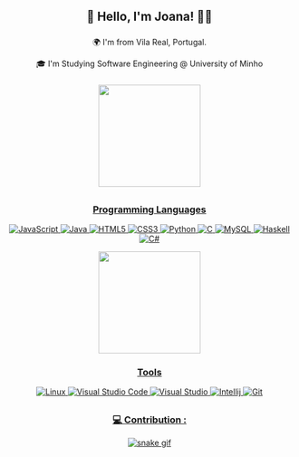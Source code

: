 
## <p align="center"> 👋 Hello, I'm Joana! 👩‍💻

###
<p align="center"> 🌍 I'm from Vila Real, Portugal. 
<p align="center"> 🎓 I'm Studying Software Engineering @ University of Minho 


###
<div align="center">
  <a href="https://github.com/JoanaP02">
  <img height="180em" src="https://github-readme-stats.vercel.app/api?username=JoanaP02&show_icons=true&theme=dark&include_all_commits=true&count_private=true"/>
    
##   
  
  <div align="center">
  
  ### Programming Languages
  ![JavaScript](https://img.shields.io/badge/javascript-%23323330.svg?style=for-the-badge&logo=javascript&logoColor=%23F7DF1E)
  ![Java](https://img.shields.io/badge/Java-ED8B00?style=for-the-badge&logo=java&logoColor=white)
  ![HTML5](https://img.shields.io/badge/html5-%23E34F26.svg?style=for-the-badge&logo=html5&logoColor=white)
  ![CSS3](https://img.shields.io/badge/css3-%231572B6.svg?style=for-the-badge&logo=css3&logoColor=white)
  ![Python](https://img.shields.io/badge/python-3670A0?style=for-the-badge&logo=python&logoColor=ffdd54)
  ![C](https://img.shields.io/badge/c-%2300599C.svg?style=for-the-badge&logo=c&logoColor=white)
  ![MySQL](https://img.shields.io/badge/MySQL-%2300599C.svg?style=for-the-badge&logo=sql&logoColor=white)
  ![Haskell](https://img.shields.io/badge/Haskell-5e5086?style=for-the-badge&logo=haskell&logoColor=white)
  ![C#](https://img.shields.io/badge/C%23-239120?style=for-the-badge&logo=c-sharp&logoColor=white)
  
</div>
 
    
  <img align="center" height="180em" src="https://github-readme-stats.vercel.app/api/top-langs/?username=JoanaP02&layout=compact&langs_count=7&theme=dark"/>

  
  <div align="center"> 
  
  ### Tools
  ![Linux](https://img.shields.io/badge/Linux-FCC624?style=for-the-badge&logo=linux&logoColor=black)
  ![Visual Studio Code](https://img.shields.io/badge/Visual%20Studio%20Code-0078d7.svg?style=for-the-badge&logo=visual-studio-code&logoColor=white)
  ![Visual Studio](https://img.shields.io/badge/Visual_Studio-5C2D91?style=for-the-badge&logo=visual%20studio&logoColor=white)
  ![Intellij](https://img.shields.io/badge/IntelliJ_IDEA-000000.svg?style=for-the-badge&logo=intellij-idea&logoColor=white)
  ![Git](https://img.shields.io/badge/git-%23F05033.svg?style=for-the-badge&logo=git&logoColor=white)
 
</div> 
  
 ## 
 ### 💻 Contribution :
 

![snake gif](https://github.com/JoanaP02/JoanaP02/blob/output/github-contribution-grid-snake.svg)
  
</div>
<!--
## Watch my contribution graph eaten by the snake🐍

**JoanaP02/JoanaP02** is a ✨ _special_ ✨ repository because its `README.md` (this file) appears on your GitHub profile.

